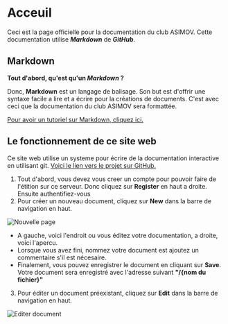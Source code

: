 # Acceuil 

Ceci est la page officielle pour la documentation du club ASIMOV. Cette documentation utilise ***Markdown*** de ***GitHub***. 

## Markdown

**Tout d'abord, qu'est qu'un *Markdown* ?**

Donc, **Markdown** est un langage de balisage. Son but est d'offrir une syntaxe facile a lire et a écrire pour la créations de documents. C'est avec ceci que la documentation du club ASIMOV sera formattée.

[Pour avoir un tutoriel sur Markdown, cliquez ici.](http://138.197.130.130:5000/tuto-markdown)

## Le fonctionnement de ce site web

Ce site web utilise un systeme pour écrire de la documentation interactive en utilisant git.  [Voici le lien vers le projet sur GitHub.](https://github.com/scragg0x/realms-wiki)

1. Tout d'abord, vous devez vous creer un compte pour pouvoir faire de l'étition sur ce serveur. Donc cliquez sur **Register** en haut a droite. Ensuite authentifiez-vous
2. Pour créer un nouveau document, cliquez sur **New** dans la barre de navigation en haut.

![Nouvelle page](https://i.imgur.com/KCSiWdG.png?1)

  - A gauche, voici l'endroit ou vous éditez votre documentation, a droite, voici l'apercu.
  - Lorsque vous avez fini, nommez votre document est ajoutez un commentaire s'il est nécesaire.
  - Finalement, vous pouvez enregistrer le document en cliquant sur **Save**. Votre document sera enregistré avec l'adresse suivant **"/{nom du fichier}"**
3. Pour éditer un document préexistant, cliquez sur **Edit** dans la barre de navigation en haut.

![Editer document]()


